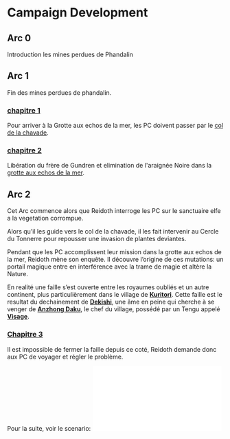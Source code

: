 # Campaign Development



## Arc 0
Introduction les mines perdues de Phandalin

## Arc 1
Fin des mines perdues de phandalin.

### [chapitre 1](chapitres/chapitre%201.md)
Pour arriver à la Grotte aux echos de la mer, les PC doivent passer par le [col de la chavade](locations/col%20de%20la%20chavade.md).

### [chapitre 2](chapitres/chapitre%202.md)
Libération du frère de Gundren et elimination de l'araignée Noire dans la [grotte aux echos de la mer](locations/grotte%20aux%20echos%20de%20la%20mer.md).

## Arc 2

Cet Arc commence alors que Reidoth interroge les PC sur le sanctuaire elfe a la vegetation corrompue.

Alors qu’il les guide vers le col de la chavade, il les fait intervenir au Cercle du Tonnerre pour repousser une invasion de plantes deviantes.

Pendant que les PC accomplissent leur mission dans la grotte aux echos de la mer, Reidoth mène son enquête. Il découvre l’origine de ces mutations: un portail magique entre en interférence avec la trame de magie et altère la Nature.

En realité une faille s’est ouverte entre les royaumes oubliés et un autre continent, plus particulièrement dans le village de **[Kuritori](locations/Kuritori.md)**. Cette faille est le resultat du dechainement de **[Dekishi](npcs/Dekishi.md)**, une âme en peine qui cherche à se venger de **[Anzhong Daku](npcs/Anzhong%20Daku.md)**, le chef du village, possédé par un Tengu appelé **[Visage](npcs/Visage.md)**.

### [Chapitre 3](chapitres/Chapitre%203.md)
Il est impossible de fermer la faille depuis ce coté, Reidoth demande donc aux PC de voyager et régler le problème.

Pour la suite, voir le scenario:
![the-spirit-and-the-charlatan](resources/the-spirit-and-the-charlatan.pdf)

